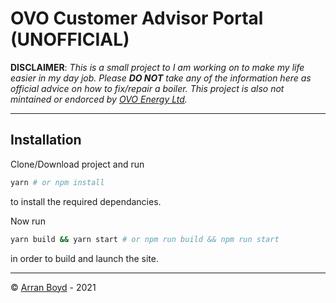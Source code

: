 # OVO Customer Advisor Portal **(UNOFFICIAL)**

**DISCLAIMER**: _This is a small project to I am working on to make my life easier in my day job. Please **DO NOT** take any of the information here as official advice on how to fix/repair a boiler. This project is also not mintained or endorced by [OVO Energy Ltd](https://ovoenergy.com)._

---

## Installation

Clone/Download project and run

```bash
yarn # or npm install
```

to install the required dependancies.

Now run

```bash
yarn build && yarn start # or npm run build && npm run start
```

in order to build and launch the site.

---

&copy; [Arran Boyd](https://github.com/ABoyd002) - 2021
